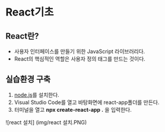 # React기초

## React란?
* 사용자 인터페이스를 만들기 위한 JavaScript 라이브러리다.
* React의 핵심적인 역할은 사용자 정의 태그를 만드는 것이다.

## 실습환경 구축
1. [node.js](https://nodejs.org/en/)를 설치한다.
2. Visual Studio Code를 열고 바탕화면에 react-app폴더를 만든다.
3. 터미널을 열고 **npx create-react-app .** 을 입력한다.

![react 설치] (img/react 설치.PNG)


